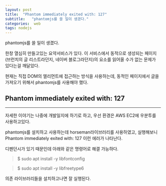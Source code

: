 ```yaml
---
layout: post
title:  "Phantom immediately exited with: 127"
subtitle:   "phantomjs를 쓸 일이 생겼다."
categories:  web
tags: nodejs 
---
```


phantomjs를 쓸 일이 생겼다.

한창 열심히 만들고있는 요약서비스가 있다. 이 서비스에서 동적으로 생성되는 페이지(브런치의 글 리스트라던지, 네이버 블로그라던지)의 요소를 읽어올 수가 없는 문제가 있다는걸 깨달았다.

현재는 직접 DOM의 엘리먼트에 접근하는 방식을 사용하는데, 동적인 페이지에서 글을 가져오기 위해서 phantomjs를 사용해야 했다.

## Phantom immediately exited with: 127
---

자세한 이야기는 나중에 개발일지에 하기로 하고, 우선 환경은 AWS EC2에 우분투를 사용하고있다.

phantomjs를 설치하고 사용하는데 horseman라이브러리를 사용하였고, 실행해보니 Phantom immediately exited with: 127 이런 에러가 나타난다.

디펜던시가 있기 때문인데 아래와 같은 명령어로 해결 가능하다.

> $ sudo apt install -y libfontconfig

> $ sudo apt install -y libfreetype6

의존 라이브러리들을 설치하고나면 잘 실행된다.

